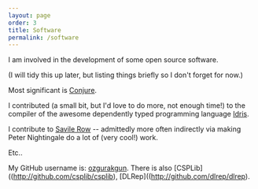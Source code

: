 ```yaml
---
layout: page
order: 3
title: Software
permalink: /software
---
```


I am involved in the development of some open source software.

(I will tidy this up later, but listing things briefly so I don't forget for now.)

Most significant is [Conjure](http://www.github.com/conjure-cp).

I contributed (a small bit, but I'd love to do more, not enough time!) to the compiler of the awesome dependently typed programming language [Idris](http://github.com/idris-lang/Idris-dev).

I contribute to [Savile Row](http://savilerow.cs.st-andrews.ac.uk) -- admittedly more often indirectly via making Peter Nightingale do a lot of (very cool!) work.

Etc..

My GitHub username is: [ozgurakgun](http://github.com/ozgurakgun).
There is also
[CSPLib]((http://github.com/csplib/csplib),
[DLRep]((http://github.com/dlrep/dlrep).
